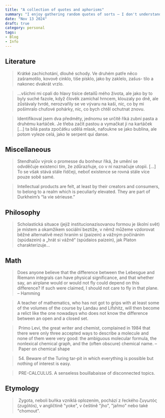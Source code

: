 ```yaml
---
title: "A collection of quotes and aphorisms"
summary: "I enjoy gathering random quotes of sorts – I don't understand them, yet I am somehow enjoing the language"
date: "Nov 13 2024"
draft: true
category: personal
tags:
- Blog
- Info
---
```


## Literature

>Krátké zachichotání, dlouhé schody. Ve druhém patře něco zašramotilo, kovově cinklo, tiše písklo, jako by zaklelo, zašus- tilo a nakonec dvakrát vrzlo.

>...všichni mi cpali do hlavy tisíce detailů mého života, ale jako by to byly suché fazole, když člověk zamíchal hrncem, klouzaly po dně, ale zůstávaly tvrdé, nerozvařily se ve vývaru na kaši, nic, co by mi pošimralo chuťové pohárky, nic, co bych chtěl ochutnat znovu.

>Identifikoval jsem dva předměty, jednomu se určitě říká zubní pasta a druhému kartáček. Je třeba začít pastou a vymačkat ji na kartáček [...] ta bílá pasta zpočátku udělá mlask, nafoukne se jako bublina, ale potom vyleze celá, jako le serpent qui danse.

## Miscellaneous

>Stendhalův výrok o promesse du bonheur říká, že umění se odvděčuje existenci tím, že zdůrazňuje, co v ní naznačuje utopii. […] To se však stává stále řídčeji, neboť existence se rovná stále více pouze sobě samé.

>Intellectual products are felt, at least by their creators and consumers, to belong to a realm which is peculiarly elevated. They are part of Durkheim’s “la vie sérieuse.”

## Philosophy

> Scholastická situace (jejíž institucionazisovanou formou je školní svět) je místem a okamžikem sociální beztíže, v němž můžeme vzdorovat běžné alternativě mezi hraním si (paizein) a vážným počínáním (spúdazein) a „hrát si vážně“ (spúdaios paizein), jak Platon charakterizuje...

## Math

> Does anyone believe that the difference between the Lebesgue and Riemann integrals can have physical significance, and that whether say, an airplane would or would not fly could depend on this difference? If such were claimed, I should not care to fly in that plane. – Hamming

> A teacher of mathematics, who has not got to grips with at least some of the volumes of the course by Landau and Lifshitz, will then become a relict like the one nowadays who does not know the difference between an open and a closed set.

> Primo Levi, the great writer and chemist, complained in 1984 that there were only three accepted ways to describe a molecule and none of them were very good: the ambiguous molecular formula, the nonlexical chemical graph, and the (often obscure) chemical name. – Paper on chemical shape

> 54. Beware of the Turing tar-pit in which everything is possible but nothing of interest is easy.

> PRE-CALCULUS. A senseless bouillabaisse of disconnected topics.

## Etymology 

> Zygota, neboli buňka vzniklá oplozením, pochází z řeckého ζυγωτός (zugōtós), v angličtině "yoke", v češtině "jho", "jařmo" nebo také "chomout".